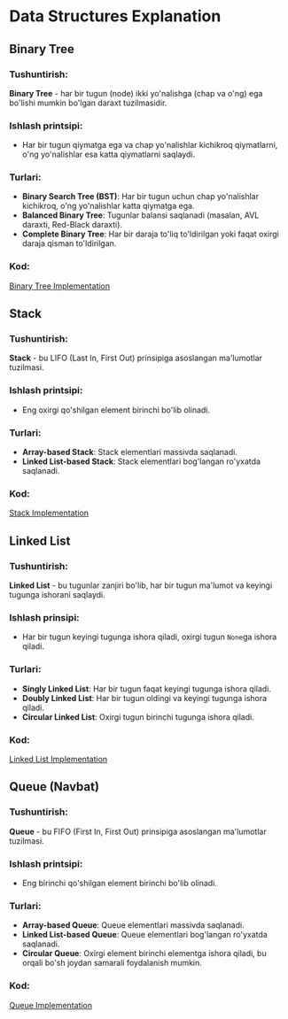 # Data Structures Explanation

## Binary Tree 

### Tushuntirish:
**Binary Tree** - har bir tugun (node) ikki yo'nalishga (chap va o'ng) ega bo'lishi mumkin bo'lgan daraxt tuzilmasidir.

### Ishlash printsipi:
- Har bir tugun qiymatga ega va chap yo'nalishlar kichikroq qiymatlarni, o'ng yo'nalishlar esa katta qiymatlarni saqlaydi.

### Turlari:
- **Binary Search Tree (BST)**: Har bir tugun uchun chap yo'nalishlar kichikroq, o'ng yo'nalishlar katta qiymatga ega.
- **Balanced Binary Tree**: Tugunlar balansi saqlanadi (masalan, AVL daraxti, Red-Black daraxti).
- **Complete Binary Tree**: Har bir daraja to'liq to'ldirilgan yoki faqat oxirgi daraja qisman to'ldirilgan.

### Kod:
[Binary Tree Implementation](tree.py)

## Stack 

### Tushuntirish:
**Stack** - bu LIFO (Last In, First Out) prinsipiga asoslangan ma'lumotlar tuzilmasi.

### Ishlash printsipi:
- Eng oxirgi qo'shilgan element birinchi bo'lib olinadi.

### Turlari:
- **Array-based Stack**: Stack elementlari massivda saqlanadi.
- **Linked List-based Stack**: Stack elementlari bog'langan ro'yxatda saqlanadi.

### Kod:
[Stack Implementation](stack.py)

## Linked List 

### Tushuntirish:
**Linked List** - bu tugunlar zanjiri bo'lib, har bir tugun ma'lumot va keyingi tugunga ishorani saqlaydi.

### Ishlash prinsipi:
- Har bir tugun keyingi tugunga ishora qiladi, oxirgi tugun `None`ga ishora qiladi.

### Turlari:
- **Singly Linked List**: Har bir tugun faqat keyingi tugunga ishora qiladi.
- **Doubly Linked List**: Har bir tugun oldingi va keyingi tugunga ishora qiladi.
- **Circular Linked List**: Oxirgi tugun birinchi tugunga ishora qiladi.

### Kod:
[Linked List Implementation](linked-list.py)

## Queue (Navbat)

### Tushuntirish:
**Queue** - bu FIFO (First In, First Out) prinsipiga asoslangan ma'lumotlar tuzilmasi.

### Ishlash printsipi:
- Eng birinchi qo'shilgan element birinchi bo'lib olinadi.

### Turlari:
- **Array-based Queue**: Queue elementlari massivda saqlanadi.
- **Linked List-based Queue**: Queue elementlari bog'langan ro'yxatda saqlanadi.
- **Circular Queue**: Oxirgi element birinchi elementga ishora qiladi, bu orqali bo'sh joydan samarali foydalanish mumkin.

### Kod:
[Queue Implementation](queue.py)